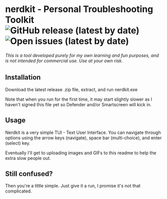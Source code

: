 # nerdkit - Personal Troubleshooting Toolkit ![GitHub release (latest by date)](https://img.shields.io/github/v/release/nerdkit/strial?style=flat-square) ![Open issues (latest by date)](https://img.shields.io/github/issues/Zerrissen/nerdkit?style=flat-square)
###### This is a tool developed purely for my own learning and fun purposes, and is not intended for commercial use. Use at your own risk. ######

## Installation
Download the latest release .zip file, extract, and run nerdkit.exe

Note that when you run for the first time, it may start slightly slower as I haven't signed this file yet so Defender and/or Smartscreen will kick in.

## Usage
Nerdkit is a very simple TUI - Text User Interface.
You can navigate through options using the arrow keys (navigate), space bar (multi-choice), and enter (select) key.

Eventually I'll get to uploading images and GIFs to this readme to help the extra slow people out.

## Still confused?
Then you're a little simple. Just give it a run, I promise it's not that complicated.

